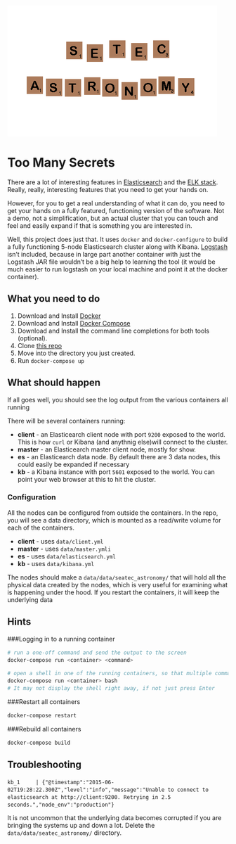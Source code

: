 ![setec_astronomy](https://github.com/morgango/seatec_astronomy/blob/master/setec.gif)

# Too Many Secrets

There are a lot of interesting features in [Elasticsearch](http://elastic.co) and the [ELK stack](https://www.elastic.co/webinars/introduction-elk-stack).  Really, really, interesting features that you need to get your hands on.

However, for you to get a real understanding of what it can do, you need to get your hands on a fully featured, functioning version of the software.  Not a demo, not a simplification, but an actual cluster that you can touch and feel and easily expand if that is something you are interested in. 

Well, this project does just that.  It uses `docker` and `docker-configure` to build a fully functioning 5-node Elasticsearch cluster along with Kibana.  [Logstash](http://logstash.net) isn’t included, because in large part another container with just the Logstash JAR file wouldn’t be a big help to learning the tool (it would be much easier to run logstash on your local machine and point it at the docker container).


## What you need to do

1. Download and Install [Docker](https://docs.docker.com/installation/)
1. Download and Install [Docker Compose](https://docs.docker.com/compose/install/)
3. Download and Install the command line completions for both tools (optional).
4. Clone [this repo](https://github.com/morgango/seatec_astronomy.git)
5. Move into the directory you just created.
6. Run `docker-compose up`


## What should happen

If all goes well, you should see the log output from the various containers all running

There will be several containers running:

* **client** - an Elasticearch client node with port `9200` exposed to the world.  This is how `curl` or Kibana (and anythnig else)will connect to the cluster.
* **master** - an Elasticearch master client node, mostly for show.
* **es<n>** - an Elasticearch data node.  By default there are 3 data nodes, this could easily be expanded if necessary 
* **kb** - a Kibana instance with port `5601` exposed to the world.  You can point your web browser at this to hit the cluster.

### Configuration

All the nodes can be configured from outside the containers.  In the repo, you will see a data directory, which is mounted as a read/write volume for each of the containers.

* **client** -  uses `data/client.yml`
* **master** -  uses `data/master.ymli`
* **es<n>** - uses `data/elasticsearch.yml`
* **kb** - uses `data/kibana.yml`

The nodes should make a `data/data/seatec_astronomy/` that will hold all the physical data created by the nodes, which is very useful for examining what is happening under the hood.  If you restart the containers, it will keep the underlying data

## Hints

###Logging in to a running container

``` bash
# run a one-off command and send the output to the screen
docker-compose run <container> <command>
```

``` bash
# open a shell in one of the running containers, so that multiple commands can be run
docker-compose run <container> bash
# It may not display the shell right away, if not just press Enter
```

###Restart all containers

``` bash
docker-compose restart
```
###Rebuild all containers

``` bash
docker-compose build
```

## Troubleshooting

`kb_1     | {"@timestamp":"2015-06-02T19:28:22.300Z","level":"info","message":"Unable to connect to elasticsearch at http://client:9200. Retrying in 2.5 seconds.","node_env":"production"}`

It is not uncommon that the underlying data becomes corrupted if you are bringing the systems up and down a lot.  Delete the `data/data/seatec_astronomy/` directory.





